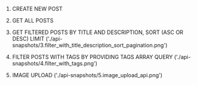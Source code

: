 1. CREATE NEW POST
   []('./api-snapshots/1.create_new_post.png')

2. GET ALL POSTS
   []('./api-snapshots/2.get_all_posts.png')

3. GET FILTERED POSTS BY TITLE AND DESCRIPTION, SORT (ASC OR DESC) LIMIT
   ('./api-snapshots/3.filter_with_title_description_sort_pagination.png')

4. FILTER POSTS WITH TAGS BY PROVIDING TAGS ARRAY QUERY
   ('./api-snapshots/4.filter_with_tags.png')

5. IMAGE UPLOAD
   ('./api-snapshots/5.image_upload_api.png')
